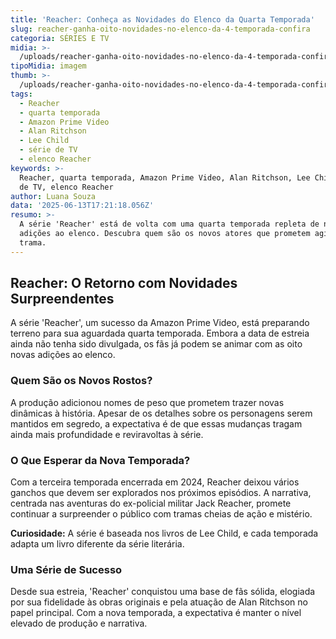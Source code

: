 ```yaml
---
title: 'Reacher: Conheça as Novidades do Elenco da Quarta Temporada'
slug: reacher-ganha-oito-novidades-no-elenco-da-4-temporada-confira
categoria: SÉRIES E TV
midia: >-
  /uploads/reacher-ganha-oito-novidades-no-elenco-da-4-temporada-confira-thumb.png
tipoMidia: imagem
thumb: >-
  /uploads/reacher-ganha-oito-novidades-no-elenco-da-4-temporada-confira-thumb.png
tags:
  - Reacher
  - quarta temporada
  - Amazon Prime Video
  - Alan Ritchson
  - Lee Child
  - série de TV
  - elenco Reacher
keywords: >-
  Reacher, quarta temporada, Amazon Prime Video, Alan Ritchson, Lee Child, série
  de TV, elenco Reacher
author: Luana Souza
data: '2025-06-13T17:21:18.056Z'
resumo: >-
  A série 'Reacher' está de volta com uma quarta temporada repleta de novas
  adições ao elenco. Descubra quem são os novos atores que prometem agitar a
  trama.
---
```


## Reacher: O Retorno com Novidades Surpreendentes

A série 'Reacher', um sucesso da Amazon Prime Video, está preparando terreno para sua aguardada quarta temporada. Embora a data de estreia ainda não tenha sido divulgada, os fãs já podem se animar com as oito novas adições ao elenco.

### Quem São os Novos Rostos?

A produção adicionou nomes de peso que prometem trazer novas dinâmicas à história. Apesar de os detalhes sobre os personagens serem mantidos em segredo, a expectativa é de que essas mudanças tragam ainda mais profundidade e reviravoltas à série.

### O Que Esperar da Nova Temporada?

Com a terceira temporada encerrada em 2024, Reacher deixou vários ganchos que devem ser explorados nos próximos episódios. A narrativa, centrada nas aventuras do ex-policial militar Jack Reacher, promete continuar a surpreender o público com tramas cheias de ação e mistério.

**Curiosidade:** A série é baseada nos livros de Lee Child, e cada temporada adapta um livro diferente da série literária.

### Uma Série de Sucesso

Desde sua estreia, 'Reacher' conquistou uma base de fãs sólida, elogiada por sua fidelidade às obras originais e pela atuação de Alan Ritchson no papel principal. Com a nova temporada, a expectativa é manter o nível elevado de produção e narrativa.
